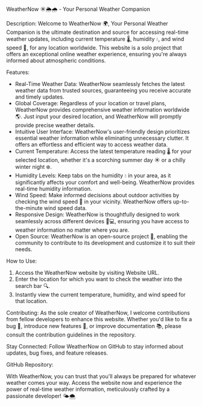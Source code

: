 WeatherNow ☀️🌦️🌧️ - Your Personal Weather Companion 

Description:
Welcome to WeatherNow 🌍, Your Personal Weather Companion is the ultimate destination and source for accessing real-time weather updates, including current temperature 🌡️, humidity 💧, and wind speed 💨, for any location worldwide. This website is a solo project that offers an exceptional online weather experience, ensuring you're always informed about atmospheric conditions.

Features:
- Real-Time Weather Data: WeatherNow seamlessly fetches the latest weather data from trusted sources, guaranteeing you receive accurate and timely updates.
- Global Coverage: Regardless of your location or travel plans, WeatherNow provides comprehensive weather information worldwide 🌎. Just input your desired location, and WeatherNow will promptly provide precise weather details.
- Intuitive User Interface: WeatherNow's user-friendly design prioritizes essential weather information while eliminating unnecessary clutter. It offers an effortless and efficient way to access weather data.
- Current Temperature: Access the latest temperature reading 🌡️ for your selected location, whether it's a scorching summer day ☀️ or a chilly winter night ❄️.
- Humidity Levels: Keep tabs on the humidity 💧 in your area, as it significantly affects your comfort and well-being. WeatherNow provides real-time humidity information.
- Wind Speed: Make informed decisions about outdoor activities by checking the wind speed 💨 in your vicinity. WeatherNow offers up-to-the-minute wind speed data.
- Responsive Design: WeatherNow is thoughtfully designed to work seamlessly across different devices 📱💻, ensuring you have access to weather information no matter where you are.
- Open Source: WeatherNow is an open-source project 🧩, enabling the community to contribute to its development and customize it to suit their needs.

How to Use:
1. Access the WeatherNow website by visiting Website URL.
2. Enter the location for which you want to check the weather into the search bar 🔍.
3. Instantly view the current temperature, humidity, and wind speed for that location.

Contributing:
As the sole creator of WeatherNow, I welcome contributions from fellow developers to enhance this website. Whether you'd like to fix a bug 🐛, introduce new features 🚀, or improve documentation 📚, please consult the contribution guidelines in the repository.

Stay Connected:
Follow WeatherNow on GitHub to stay informed about updates, bug fixes, and feature releases.

GitHub Repository: 

With WeatherNow, you can trust that you'll always be prepared for whatever weather comes your way. Access the website now and experience the power of real-time weather information, meticulously crafted by a passionate developer! 🌤️🌨️
